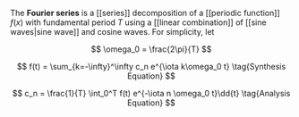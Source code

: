 The **Fourier series** is a [[series]] decomposition of a [[periodic function]] $f(x)$ with fundamental period $T$ using a [[linear combination]] of [[sine waves|sine wave]] and cosine waves. For simplicity, let

$$
\omega_0 = \frac{2\pi}{T}
$$

$$
f(t) = \sum_{k=-\infty}^\infty c_n e^{\iota k\omega_0 t} \tag{Synthesis Equation}
$$

$$
c_n = \frac{1}{T} \int_0^T f(t) e^{-\iota n \omega_0 t}\dd{t} \tag{Analysis Equation}
$$